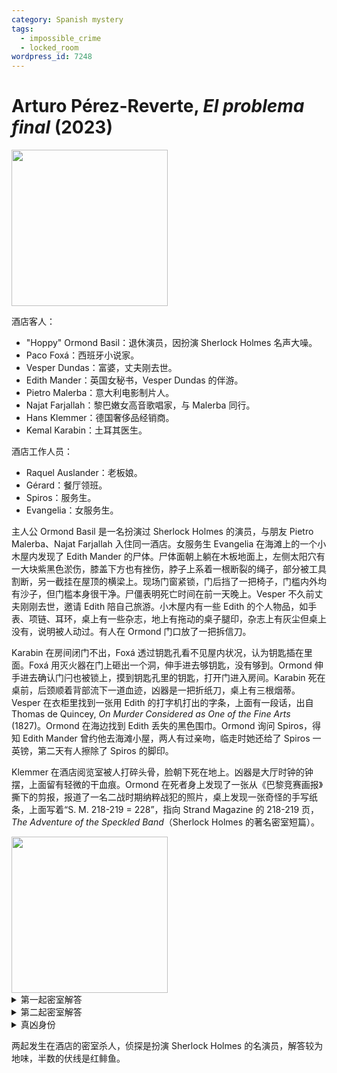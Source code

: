 ```yaml
---
category: Spanish mystery
tags:
  - impossible_crime
  - locked_room
wordpress_id: 7248
---
```


# Arturo Pérez-Reverte, <i>El problema final</i> (2023)

<img src=images/2023_cover.jpg width=250/>

酒店客人：
* "Hoppy" Ormond Basil：退休演员，因扮演 Sherlock Holmes 名声大噪。
* Paco Foxá：西班牙小说家。
* Vesper Dundas：富婆，丈夫刚去世。
* Edith Mander：英国女秘书，Vesper Dundas 的伴游。
* Pietro Malerba：意大利电影制片人。
* Najat Farjallah：黎巴嫩女高音歌唱家，与 Malerba 同行。
* Hans Klemmer：德国奢侈品经销商。
* Kemal Karabin：土耳其医生。

酒店工作人员：
* Raquel Auslander：老板娘。
* Gérard：餐厅领班。
* Spiros：服务生。
* Evangelia：女服务生。

主人公 Ormond Basil 是一名扮演过 Sherlock Holmes 的演员，与朋友 Pietro Malerba、Najat Farjallah 入住同一酒店。女服务生 Evangelia 在海滩上的一个小木屋内发现了 Edith Mander 的尸体。尸体面朝上躺在木板地面上，左侧太阳穴有一大块紫黑色淤伤，膝盖下方也有挫伤，脖子上系着一根断裂的绳子，部分被工具割断，另一截挂在屋顶的横梁上。现场门窗紧锁，门后挡了一把椅子，门槛内外均有沙子，但门槛本身很干净。尸僵表明死亡时间在前一天晚上。Vesper 不久前丈夫刚刚去世，邀请 Edith 陪自己旅游。小木屋内有一些 Edith 的个人物品，如手表、项链、耳环，桌上有一些杂志，地上有拖动的桌子腿印，杂志上有灰尘但桌上没有，说明被人动过。有人在 Ormond 门口放了一把拆信刀。

Karabin 在房间闭门不出，Foxá 透过钥匙孔看不见屋内状况，认为钥匙插在里面。Foxá 用灭火器在门上砸出一个洞，伸手进去够钥匙，没有够到。Ormond 伸手进去确认门闩也被锁上，摸到钥匙孔里的钥匙，打开门进入房间。Karabin 死在桌前，后颈顺着背部流下一道血迹，凶器是一把折纸刀，桌上有三根烟蒂。Vesper 在衣柜里找到一张用 Edith 的打字机打出的字条，上面有一段话，出自 Thomas de Quincey, <i>On Murder Considered as One of the Fine Arts</i> (1827)。Ormond 在海边找到 Edith 丢失的黑色围巾。Ormond 询问 Spiros，得知 Edith Mander 曾约他去海滩小屋，两人有过亲吻，临走时她还给了 Spiros 一英镑，第二天有人擦除了 Spiros 的脚印。

Klemmer 在酒店阅览室被人打碎头骨，脸朝下死在地上。凶器是大厅时钟的钟摆，上面留有轻微的干血痕。Ormond 在死者身上发现了一张从《巴黎竞赛画报》撕下的剪报，报道了一名二战时期纳粹战犯的照片，桌上发现一张奇怪的手写纸条，上面写着“S. M. 218-219 = 228”，指向 Strand Magazine 的 218-219 页，<i>The Adventure of the Speckled Band</i>（Sherlock Holmes 的著名密室短篇）。

<img src=images/2023_message.jpg width=250/>

<details><summary>第一起密室解答</summary>
凶手把围巾绕在椅子腿上，从门缝下方拉出，从门外把椅子拉到门背后，最后回收围巾，所以门槛上没有沙子。
</details>

<details><summary>第二起密室解答</summary>
Foxá 是凶手，假装从钥匙孔看不到屋内情况，打破门伸手进去的时候，趁机把钥匙放回钥匙孔内侧，并顺手带上门闩。Edith 故意亲吻 Spiros 让 Foxá 看到吃醋，导致被杀。（伏线：Foxá 只听到一首钢琴曲，是因为离开了酒店。）
</details>

<details><summary>真凶身份</summary>
凶手从外面用钥匙锁上了 Karabin 的房门，把钥匙放在 Foxá 的房中。Vesper 是 Edith 冒充，她才是真正的凶手（伏线：死去的“Edith”手指保养得很好，而活着的“Vesper”手指粗糙）。她杀死 Klemmer 是因为他是党卫军，当年害死了自己的丈夫。
</details>

两起发生在酒店的密室杀人，侦探是扮演 Sherlock Holmes 的名演员，解答较为地味，半数的伏线是红鲱鱼。